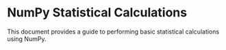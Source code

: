 # NumPy Statistical Calculations

This document provides a guide to performing basic statistical calculations using NumPy.
